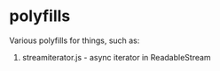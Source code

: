 # polyfills
Various polyfills for things, such as:

1. streamiterator.js - async iterator in ReadableStream
